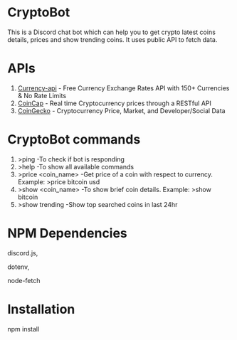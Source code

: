 # CryptoBot 
This is a Discord chat bot which can help you to get crypto  latest coins details, prices and show trending coins. It uses public API to fetch data.

# APIs 
1. [Currency-api](https://github.com/fawazahmed0/currency-api) - Free Currency Exchange Rates API with 150+ Currencies & No Rate Limits
2. [CoinCap](https://docs.coincap.io/) - Real time Cryptocurrency prices through a RESTful API
3. [CoinGecko](https://www.coingecko.com/en/api) - Cryptocurrency Price, Market, and Developer/Social Data

# CryptoBot commands 
1. \>ping -To check if bot is responding
2. \>help  -To show all available commands
3. \>price <coin_name> <currency>  -Get price of a coin with respect to currency. Example: \>price bitcoin usd
4. \>show <coin_name>  -To show brief coin details. Example: >show bitcoin
5. \>show trending  -Show top searched coins in last 24hr

# NPM Dependencies
discord.js,

dotenv,

node-fetch

# Installation
npm install

